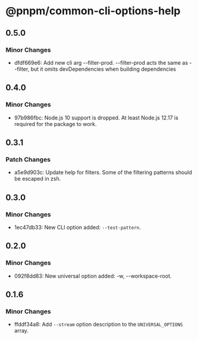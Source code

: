 # @pnpm/common-cli-options-help

## 0.5.0

### Minor Changes

- dfdf669e6: Add new cli arg --filter-prod. --filter-prod acts the same as --filter, but it omits devDependencies when building dependencies

## 0.4.0

### Minor Changes

- 97b986fbc: Node.js 10 support is dropped. At least Node.js 12.17 is required for the package to work.

## 0.3.1

### Patch Changes

- a5e9d903c: Update help for filters. Some of the filtering patterns should be escaped in zsh.

## 0.3.0

### Minor Changes

- 1ec47db33: New CLI option added: `--test-pattern`.

## 0.2.0

### Minor Changes

- 092f8dd83: New universal option added: -w, --workspace-root.

## 0.1.6

### Minor Changes

- ffddf34a8: Add `--stream` option description to the `UNIVERSAL_OPTIONS` array.
